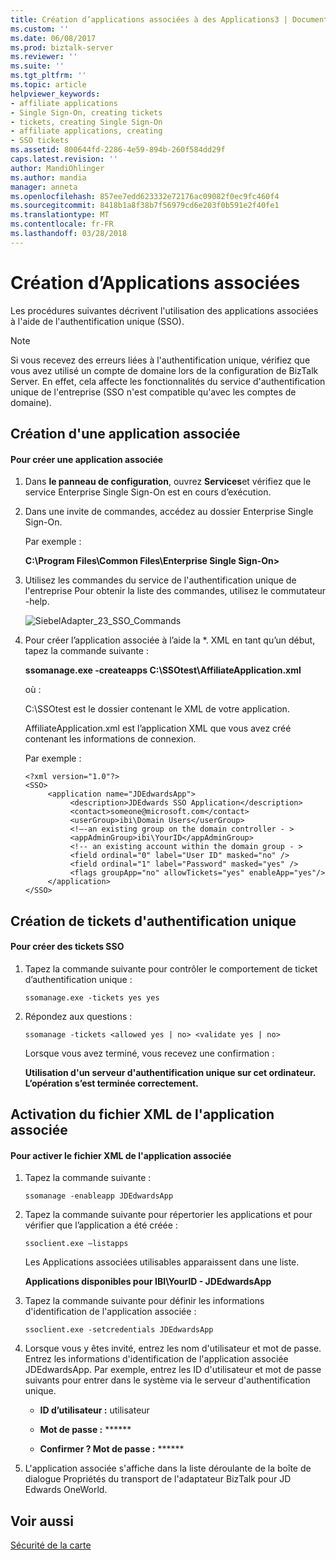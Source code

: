 ```yaml
---
title: Création d’applications associées à des Applications3 | Documents Microsoft
ms.custom: ''
ms.date: 06/08/2017
ms.prod: biztalk-server
ms.reviewer: ''
ms.suite: ''
ms.tgt_pltfrm: ''
ms.topic: article
helpviewer_keywords:
- affiliate applications
- Single Sign-On, creating tickets
- tickets, creating Single Sign-On
- affiliate applications, creating
- SSO tickets
ms.assetid: 800644fd-2286-4e59-894b-260f584dd29f
caps.latest.revision: ''
author: MandiOhlinger
ms.author: mandia
manager: anneta
ms.openlocfilehash: 857ee7edd623332e72176ac09082f0ec9fc460f4
ms.sourcegitcommit: 8418b1a8f38b7f56979cd6e203f0b591e2f40fe1
ms.translationtype: MT
ms.contentlocale: fr-FR
ms.lasthandoff: 03/28/2018
---
```

# <a name="creating-affiliate-applications"></a>Création d’Applications associées
Les procédures suivantes décrivent l'utilisation des applications associées à l'aide de l'authentification unique (SSO).  
  
> [!NOTE]
>  Si vous recevez des erreurs liées à l'authentification unique, vérifiez que vous avez utilisé un compte de domaine lors de la configuration de BizTalk Server. En effet, cela affecte les fonctionnalités du service d'authentification unique de l'entreprise (SSO n'est compatible qu'avec les comptes de domaine).  
  
## <a name="creating-an-affiliate-application"></a>Création d'une application associée  
  
#### <a name="to-create-an-affiliate-application"></a>Pour créer une application associée  
  
1.  Dans **le panneau de configuration**, ouvrez **Services**et vérifiez que le service Enterprise Single Sign-On est en cours d’exécution.  
  
2.  Dans une invite de commandes, accédez au dossier Enterprise Single Sign-On.  
  
     Par exemple :  
  
     **C:\Program Files\Common Files\Enterprise Single Sign-On>**  
  
3.  Utilisez les commandes du service de l'authentification unique de l'entreprise Pour obtenir la liste des commandes, utilisez le commutateur -help.  
  
     ![](../core/media/siebeladapter-23-sso-commands.gif "SiebelAdapter_23_SSO_Commands")  
  
4.  Pour créer l’application associée à l’aide la *. XML en tant qu’un début, tapez la commande suivante :  
  
     **ssomanage.exe -createapps C:\SSOtest\AffiliateApplication.xml**  
  
     où :  
  
     C:\SSOtest est le dossier contenant le XML de votre application.  
  
     AffiliateApplication.xml est l’application XML que vous avez créé contenant les informations de connexion.  
  
     Par exemple :  
  
    ```  
    <?xml version="1.0"?>  
    <SSO>  
         <application name="JDEdwardsApp">  
              <description>JDEdwards SSO Application</description>  
              <contact>someone@microsoft.com</contact>  
              <userGroup>ibi\Domain Users</userGroup>  
              <!—-an existing group on the domain controller - >   
              <appAdminGroup>ibi\YourID</appAdminGroup>  
              <!-- an existing account within the domain group - >   
              <field ordinal="0" label="User ID" masked="no" />  
              <field ordinal="1" label="Password" masked="yes" />  
              <flags groupApp="no" allowTickets="yes" enableApp="yes"/>  
         </application>  
    </SSO>  
    ```  
  
## <a name="creating-single-sign-on-tickets"></a>Création de tickets d'authentification unique  
  
#### <a name="to-create-sso-tickets"></a>Pour créer des tickets SSO  
  
1.  Tapez la commande suivante pour contrôler le comportement de ticket d’authentification unique :  
  
     `ssomanage.exe -tickets yes yes`  
  
2.  Répondez aux questions :  
  
     `ssomanage -tickets <allowed yes | no> <validate yes | no>`  
  
     Lorsque vous avez terminé, vous recevez une confirmation :  
  
     **Utilisation d'un serveur d'authentification unique sur cet ordinateur. L’opération s’est terminée correctement.**  
  
## <a name="enabling-the-affiliate-application-xml"></a>Activation du fichier XML de l'application associée  
  
#### <a name="to-enable-affiliate-application-xml"></a>Pour activer le fichier XML de l'application associée  
  
1.  Tapez la commande suivante :  
  
     `ssomanage -enableapp JDEdwardsApp`  
  
2.  Tapez la commande suivante pour répertorier les applications et pour vérifier que l’application a été créée :  
  
     `ssoclient.exe –listapps`  
  
     Les Applications associées utilisables apparaissent dans une liste.  
  
     **Applications disponibles pour IBI\YourID - JDEdwardsApp**  
  
3.  Tapez la commande suivante pour définir les informations d'identification de l'application associée :  
  
     `ssoclient.exe -setcredentials JDEdwardsApp`  
  
4.  Lorsque vous y êtes invité, entrez les nom d'utilisateur et mot de passe. Entrez les informations d'identification de l'application associée JDEdwardsApp. Par exemple, entrez les ID d'utilisateur et mot de passe suivants pour entrer dans le système via le serveur d'authentification unique.  
  
    -   **ID d’utilisateur :** utilisateur  
  
    -   **Mot de passe :** ******  
  
    -   **Confirmer ? Mot de passe :** ******  
  
5.  L'application associée s'affiche dans la liste déroulante de la boîte de dialogue Propriétés du transport de l'adaptateur BizTalk pour JD Edwards OneWorld.  
  
## <a name="see-also"></a>Voir aussi  
 [Sécurité de la carte](../core/security-in-biztalk-adapter-for-jd-edwards-oneworld.md)